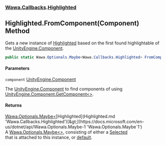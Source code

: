 ### [Wawa.Callbacks](Wawa.Callbacks.md 'Wawa.Callbacks').[Highlighted](Highlighted.md 'Wawa.Callbacks.Highlighted')

## Highlighted.FromComponent(Component) Method

Gets a new instance of [Highlighted](Highlighted.md 'Wawa.Callbacks.Highlighted') based on the first found highlightable of the [UnityEngine.Component](https://docs.microsoft.com/en-us/dotnet/api/UnityEngine.Component 'UnityEngine.Component').

```csharp
public static Wawa.Optionals.Maybe<Wawa.Callbacks.Highlighted> FromComponent(Component component);
```
#### Parameters

<a name='Wawa.Callbacks.Highlighted.FromComponent(Component).component'></a>

`component` [UnityEngine.Component](https://docs.microsoft.com/en-us/dotnet/api/UnityEngine.Component 'UnityEngine.Component')

The [UnityEngine.Component](https://docs.microsoft.com/en-us/dotnet/api/UnityEngine.Component 'UnityEngine.Component') to find components of using [UnityEngine.Component.GetComponent&lt;&gt;](https://docs.microsoft.com/en-us/dotnet/api/UnityEngine.Component.GetComponent--1 'UnityEngine.Component.GetComponent``1').

#### Returns
[Wawa.Optionals.Maybe&lt;](https://docs.microsoft.com/en-us/dotnet/api/Wawa.Optionals.Maybe-1 'Wawa.Optionals.Maybe`1')[Highlighted](Highlighted.md 'Wawa.Callbacks.Highlighted')[&gt;](https://docs.microsoft.com/en-us/dotnet/api/Wawa.Optionals.Maybe-1 'Wawa.Optionals.Maybe`1')  
A [Wawa.Optionals.Maybe&lt;&gt;](https://docs.microsoft.com/en-us/dotnet/api/Wawa.Optionals.Maybe-1 'Wawa.Optionals.Maybe`1'), consisting of either a [Selected](Selected.md 'Wawa.Callbacks.Selected')  
that is attached to this instance, or [default](https://docs.microsoft.com/en-us/dotnet/csharp/language-reference/keywords/default 'https://docs.microsoft.com/en-us/dotnet/csharp/language-reference/keywords/default').